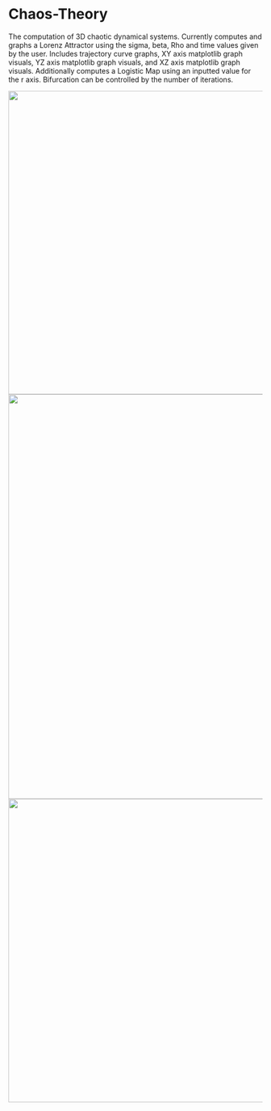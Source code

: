 # Chaos-Theory


The computation of 3D chaotic dynamical systems.
Currently computes and graphs a Lorenz Attractor using the sigma, beta, Rho and time values given by the user. Includes trajectory curve graphs, XY axis matplotlib graph visuals, YZ axis matplotlib graph visuals, and XZ axis matplotlib graph visuals.
Additionally computes a Logistic Map using an inputted value for the r axis. Bifurcation can be controlled by the number of iterations.


<p align="center">
<img width="600px" src="https://github.com/DorsaRoh/Chaos-Theory/blob/main/default3DComputations/LorenzAttractors.jpg">
<img width="800px" src="https://github.com/DorsaRoh/Chaos-Theory/blob/main/default3DComputations/XYZPlanes.png">
<img width="600px" src="https://github.com/DorsaRoh/Chaos-Theory/blob/main/default3DComputations/LogisticMap.png">
</p>

